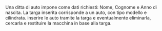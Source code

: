 Una ditta di auto impone come dati richiesti: Nome, Cognome e Anno di nascita.
La targa inserita corrisponde a un auto, con tipo modello e cilindrata.
inserire le auto tramite la targa e eventualmente eliminarla, cercarla e restituire la macchina
in base alla targa.